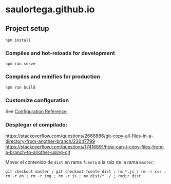# saulortega.github.io

## Project setup
```
npm install
```

### Compiles and hot-reloads for development
```
npm run serve
```

### Compiles and minifies for production
```
npm run build
```

### Customize configuration
See [Configuration Reference](https://cli.vuejs.org/config/).

### Desplegar el compilado:

https://stackoverflow.com/questions/2668886/git-copy-all-files-in-a-directory-from-another-branch/23047799
https://stackoverflow.com/questions/17416691/how-can-i-copy-files-from-a-branch-to-another-using-git

Mover el contenido de `dist` en rama `fuenta` a la raíz de la rama `master`:

`git checkout master ; git checkout fuente dist ; rm *.js ; rm -r css ; rm -r en ; rm -r img ; rm -r js ; mv dist/* ./ ; rmdir dist`
